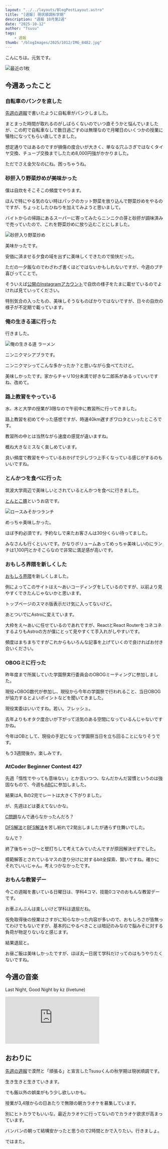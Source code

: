 ```yaml
---
layout: "../../layouts/BlogPostLayout.astro"
title: "[週報] 現状順調秋学期"
description: "週報 10月第2週"
date: "2025-10-12"
author: "Tsusu"
tags:
    - 週報
thumb: "/blogImages/2025/1012/IMG_8482.jpg"
---
```


こんにちは。元気です。

![最近の1枚](/blogImages/2025/1012/IMG_8482.jpg)
## 今週あったこと
### 自転車のパンクを直した
[先週の週報](https://tsusu0409.com/blog/2025-10-05)で書いたように自転車がパンクしました。

まとまった時間が取れるのがしばらくないのでいつ直そうかと悩んでいましたが、この町で自転車なしで数日過ごすのは無理なので月曜日のいくつかの授業に犠牲になってもらい直してきました。

想定通りではあるのですが損傷の度合いが大きく、単なる穴ふさぎではなくタイヤ交換、チューブ交換までしたため8,000円強がかかりました。

ただでさえ金欠なのにね。困っちゃうね。

### 砂肝入り野菜炒めが美味かった
僕は自炊をそこそこの頻度でやります。

ほんで特にやる気のない時はパックのカット野菜を放り込んで野菜炒めをやるのですが、ちょっとしたひねりを加えてみようと思いまして。

バイトからの帰路にあるスーパーに寄ってみたらニンニクの芽と砂肝が調味済みで売っていたので、これを野菜炒めに放り込むことにしました。

![砂肝入り野菜炒め](/blogImages/2025/1012/IMG_8476.jpg)

美味かったです。

安価に済ませる夕食の域を出ずに美味しくできたので愉快だった。

ただの一夕飯なのでわざわざ書くほどではないかもしれないですが、今週のプチ喜びってことで。

そういえば[公開のInstagramアカウント](https://www.instagram.com/tsusuplates/)で自炊の様子をたまに載せているのでよければ見ていってください。

特別気合の入ったもの、美味しそうなものばかりではないですが、日々の自炊の様子が不定期で載っています。

### 俺の生きる道に行った
行きました。

![俺の生きる道 ラーメン](/blogImages/2025/1012/IMG_8481.jpg)

ニンニクマシアブラです。

ニンニクマシってこんな多かったか？と思いながら食べてたけど。

美味しかったです。家からチャリ10分未満で好きな二郎系があるっていいですね、改めて。

### 路上教習をやっている
水、木と大学の授業が3限なので午前中に教習所に行ってきました。

路上教習を初めてやった感想ですが、時速40km遅すぎワロタといったところです。

教習所の中とは当然ながら速度の感覚が違いますね。

概ね大きなミスなく楽しめています。

良い頻度で教習をやっているおかげで少しづつ上手くなっている感じがするのもいいですね。

### とんかつを食べに行った
筑波大学周辺で美味しいとされているとんかつを食べに行きました。

[とんとこ豚](https://x.com/amakubotontoko)というお店です。

![ロースみそかつランチ](/blogImages/2025/1012/IMG_8527.jpg)

めっちゃ美味しかった。

ほぼ予約必須です。予約なしで来たお客さんは30分くらい待ってました。

みなさんも行くといいです。かなりボリュームあってめっちゃ美味しいのにランチは1,100円とかそこらなので非常に満足感が高いです。

### おもしろ界隈を新しくした
[おもしろ界隈](https://omoshirokaiwai.com)を新しくしました。

例によってこのサイトはえ～あいコーディングをしているのですが、以前より見やすくできたんじゃないかと思います。

トップページのスマホ版表示だけ気に入ってないけど。

あとついでにAstroに変えています。

大枠をえ～あいに任せているのであれですが、ReactとReact RouterをコネコネするよりもAstroの方が僕にとって見やすくて手入れがしやすいです。

頻度はまちまちですがこれからもいろんな記事を上げていくので良ければお付き合いください。

### OBOGミに行った
昨年度まで所属していた学園祭実行委員会のOBOGミーティングに参加しました。

現役+OBOG数代が参加し、現役から今年の学園祭で行われること、当日OBOGが協力するとよいポイントなどを聞いてきました。

現役実委はいいですね。若い。フレッシュ。

去年よりもオタク度合いが下がって活気のある空間になっているんじゃないですかね。

今年はOBとして、現役の手足になって学園祭当日を立ち回ることになりそうです。

もう3週間後か。楽しみです。

### AtCoder Beginner Contest 427
先週「惰性でやっても意味ない」とか言いつつ、なんだかんだ習慣というのは強固なもので、今週も[ABC](https://atcoder.jp/contests/abc427)に参加しました。

結果はA, Bの2完でレートは大きく下がりました。

が、先週ほどは萎えてないかな。

[C問題](https://atcoder.jp/contests/abc427/tasks/abc427_c)なんで通らなかったんだろ？

[DFS解法](https://atcoder.jp/contests/abc427/submissions/70051228)と[BFS解法](https://atcoder.jp/contests/abc427/submissions/70058637)を苦し紛れで2発出しましたが通らず仕舞いでした。

なんで？

終了後ちゃっぴ～と壁打ちして考えてみていたんですが原因解決せずでした。

模範解答とされているマスの塗り分けに対するbit全探索、賢いですね。確かにそれでいいじゃん。考えつかなかったです。

### おもんな教習デー
今この週報を書いている日曜日は、学科4コマ、技能0コマのおもんな教習デーです。

お車ぶんぶんは楽しいけど学科は退屈だね。

仮免取得後の授業はさすがに知らなかった内容が多いので、おもしろさが皆無ってわけでもないですが、基本的にやるべきことは暗記のみなので脳みそに対する負荷が物足りないなと感じます。

結果退屈と。

お昼ご飯は美味しかったですが、ほぼ丸一日居て学科だけってのはもうやりたくないですね。

## 今週の音楽
Last Night, Good Night by kz (livetune)
<iframe src="https://www.youtube.com/embed/khfe3hvL4g0" title="【初音ミク】Last Night, Good Night by kz (livetune) at 初音ミク マジカルミライ 2013 【Hatsune Miku】" frameborder="0" allow="accelerometer; autoplay; clipboard-write; encrypted-media; gyroscope; picture-in-picture; web-share" referrerpolicy="strict-origin-when-cross-origin" allowfullscreen></iframe>

## おわりに
[先週の週報](https://tsusu0409.com/blog/2025-10-05)で漠然と「頑張る」と宣言したTsusuくんの秋学期は現状順調です。

生き生きと生きていきます。

でも飯以外の娯楽がもう少し欲しいかも。

授業が3,4限からの日あたりで無限の朝カラオケを募集しています。

別にヒトカラでもいいな。最近カラオケに行ってないのでカラオケ欲求が高まっています。

バンバンの朝って結構安かったと思うので2時間とかで入りたい。行きましょ。

ではまた。